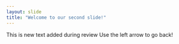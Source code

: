 ```yaml
---
layout: slide
title: "Welcome to our second slide!"
---
```

This is new text added during review
Use the left arrow to go back!
